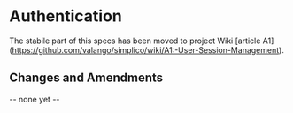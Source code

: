 # Authentication #

The stabile part of this specs has been moved to project Wiki
[article A1]
(https://github.com/valango/simplico/wiki/A1:-User-Session-Management).

## Changes and Amendments ##
-- none yet --
